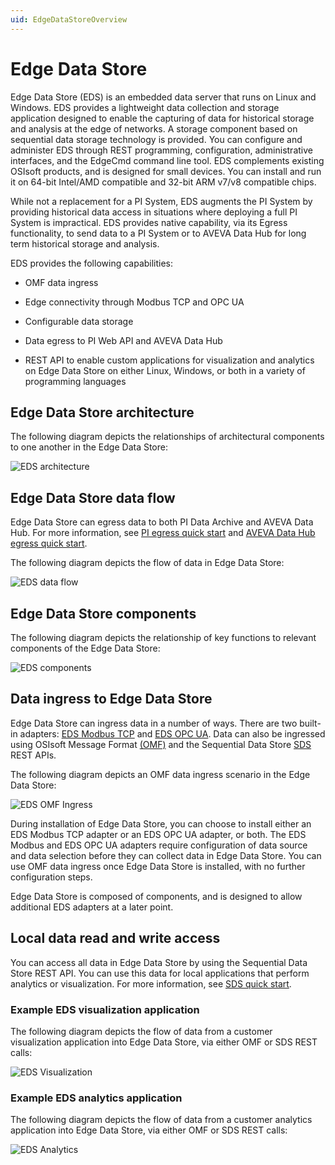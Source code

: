 ```yaml
---
uid: EdgeDataStoreOverview
---
```


# Edge Data Store

Edge Data Store (EDS) is an embedded data server that runs on Linux and Windows. EDS provides a lightweight data collection and storage application designed to enable the capturing of data for historical storage and analysis at the edge of networks. A storage component based on sequential data storage technology is provided. You can configure and administer EDS through REST programming, configuration, administrative interfaces, and the EdgeCmd command line tool. EDS complements existing OSIsoft products, and is designed for small devices. You can install and run it on 64-bit Intel/AMD compatible and 32-bit ARM v7/v8 compatible chips.

While not a replacement for a PI System, EDS augments the PI System by providing historical data access in situations where deploying a full PI System is impractical. EDS provides native capability, via its Egress functionality, to send data to a PI System or to AVEVA Data Hub for long term historical storage and analysis.

EDS provides the following capabilities:

- OMF data ingress

- Edge connectivity through Modbus TCP and OPC UA

- Configurable data storage

- Data egress to PI Web API and AVEVA Data Hub

- REST API to enable custom applications for visualization and analytics on Edge Data Store on either Linux, Windows, or both in a variety of programming languages

## Edge Data Store architecture

The following diagram depicts the relationships of architectural components to one another in the Edge Data Store:

![EDS architecture](https://osisoft.github.io/Edge-Data-Store-Docs/content/images/EDSArchitecture.jpg "EDS architecture")

## Edge Data Store data flow

Edge Data Store can egress data to both PI Data Archive and AVEVA Data Hub. For more information, see [PI egress quick start](xref:piEgressQuickStart) and [AVEVA Data Hub egress quick start](xref:ocsEgressQuickStart).

The following diagram depicts the flow of data in Edge Data Store:

![EDS data flow](https://osisoft.github.io/Edge-Data-Store-Docs/content/images/EDSOverview1.jpg "EDS data flow")

## Edge Data Store components

The following diagram depicts the relationship of key functions to relevant components of the Edge Data Store:

![EDS components](https://osisoft.github.io/Edge-Data-Store-Docs/content/images/EDSOverview2.jpg "EDS components")

## Data ingress to Edge Data Store

Edge Data Store can ingress data in a number of ways. There are two built-in adapters: [EDS Modbus TCP](xref:modbusQuickStart) and [EDS OPC UA](xref:opcUaQuickStart). Data can also be ingressed using OSIsoft Message Format [(OMF)](xref:omfQuickStart) and the Sequential Data Store [SDS](xref:sdsWritingData) REST APIs.

The following diagram depicts an OMF data ingress scenario in the Edge Data Store:

![EDS OMF Ingress](https://osisoft.github.io/Edge-Data-Store-Docs/content/images/EDSOMFIngress.jpg "EDS OMF Ingress")

During installation of Edge Data Store, you can choose to install either an EDS Modbus TCP adapter or an EDS OPC UA adapter, or both. The EDS Modbus and EDS OPC UA adapters require configuration of data source and data selection before they can collect data in Edge Data Store. You can use OMF data ingress once Edge Data Store is installed, with no further configuration steps.

Edge Data Store is composed of components, and is designed to allow additional EDS adapters at a later point.

## Local data read and write access

You can access all data in Edge Data Store by using the Sequential Data Store REST API. You can use this data for local applications that perform analytics or visualization. For more information, see [SDS quick start](xref:sdsQuickStart).

### Example EDS visualization application

The following diagram depicts the flow of data from a customer visualization application into Edge Data Store, via either OMF or SDS REST calls:

![EDS Visualization](https://osisoft.github.io/Edge-Data-Store-Docs/content/images/EDSVisualization.jpg "EDS Visualization")

### Example EDS analytics application

The following diagram depicts the flow of data from a customer analytics application into Edge Data Store, via either OMF or SDS REST calls:

![EDS Analytics](https://osisoft.github.io/Edge-Data-Store-Docs/content/images/EDSAnalytics.jpg "EDS Analytics")

